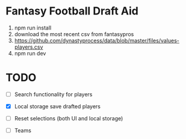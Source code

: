 # Fantasy Football Draft Aid

1. npm run install 
2. download the most recent csv from fantasypros 
3. https://github.com/dynastyprocess/data/blob/master/files/values-players.csv
4. npm run dev


# TODO
- [ ] Search functionality for players 
- [x] Local storage save drafted players
- [ ] Reset selections (both UI and local storage)
- [ ] Teams 

